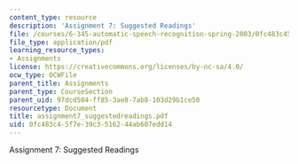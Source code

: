 ```yaml
---
content_type: resource
description: 'Assignment 7: Suggested Readings'
file: /courses/6-345-automatic-speech-recognition-spring-2003/0fc483c45f7e39c3516244ab607edd14_assignment7_suggestedreadings.pdf
file_type: application/pdf
learning_resource_types:
- Assignments
license: https://creativecommons.org/licenses/by-nc-sa/4.0/
ocw_type: OCWFile
parent_title: Assignments
parent_type: CourseSection
parent_uid: 97dcd504-ff85-3ae8-7ab8-103d29b1ce50
resourcetype: Document
title: assignment7_suggestedreadings.pdf
uid: 0fc483c4-5f7e-39c3-5162-44ab607edd14
---
```

Assignment 7: Suggested Readings